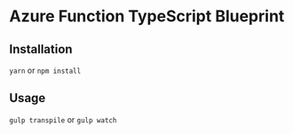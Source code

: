 # Azure Function TypeScript Blueprint

## Installation

`yarn` or `npm install`

## Usage

`gulp transpile` or `gulp watch`